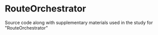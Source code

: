 # RouteOrchestrator
Source code along with supplementary materials used in the study for "RouteOrchestrator"
